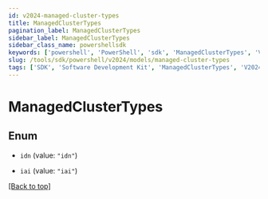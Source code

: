 ```yaml
---
id: v2024-managed-cluster-types
title: ManagedClusterTypes
pagination_label: ManagedClusterTypes
sidebar_label: ManagedClusterTypes
sidebar_class_name: powershellsdk
keywords: ['powershell', 'PowerShell', 'sdk', 'ManagedClusterTypes', 'V2024ManagedClusterTypes'] 
slug: /tools/sdk/powershell/v2024/models/managed-cluster-types
tags: ['SDK', 'Software Development Kit', 'ManagedClusterTypes', 'V2024ManagedClusterTypes']
---
```



# ManagedClusterTypes

## Enum


* `idn` (value: `"idn"`)

* `iai` (value: `"iai"`)


[[Back to top]](#) 

